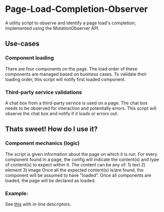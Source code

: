 # Page-Load-Completion-Observer
A utility script to observe and identify a page load's completion; implemented using the MutationObserver API.
## Use-cases
### Component loading
There are four components on the page. The load order of these components are managed based on business cases.
To validate their loading order, this script will notify first loaded component. 
### Third-party service validations
A chat box from a third-party service is used on a page. The chat box needs to be observed for interaction and potentially errors. 
This script will observe the chat box and notify if it loads or errors out.
## Thats sweet! How do I use it?
### Component mechanics (logic)
The script is given information about the page on which it is run.
For every component found in a page, the config will indicate the content(s) and type of content(s) to expect within it.
The content can be any of: 1) text 2) element 3) image
Once all the expected content(s) is/are found, the component will be assumed to have "loaded".
Once all components are loaded, the page will be declared as loaded.
### Example:
See [this](https://github.com/BharathSampathKumar/Page-Load-Completion-Observer/commit/54c808395793799587771268fc4517428723b569) with in-line descriptors.

